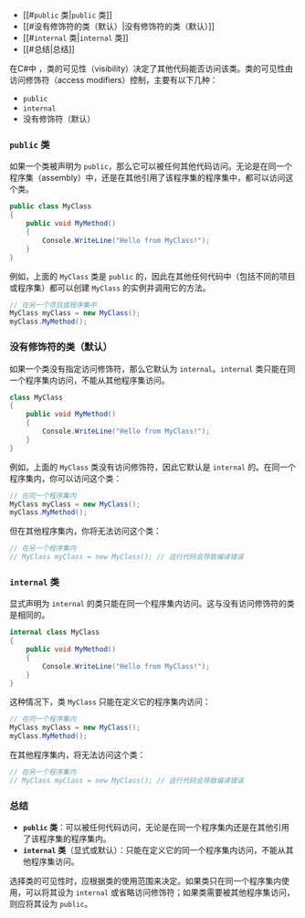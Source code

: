 # 
- [[#`public` 类|`public` 类]]
- [[#没有修饰符的类（默认）|没有修饰符的类（默认）]]
- [[#`internal` 类|`internal` 类]]
- [[#总结|总结]]

在C#中 ，类的可见性（visibility）决定了其他代码能否访问该类。类的可见性由访问修饰符（access modifiers）控制，主要有以下几种：

- `public`
- `internal`
- 没有修饰符（默认）

### `public` 类

如果一个类被声明为 `public`，那么它可以被任何其他代码访问。无论是在同一个程序集（assembly）中，还是在其他引用了该程序集的程序集中，都可以访问这个类。

```csharp
public class MyClass
{
    public void MyMethod()
    {
        Console.WriteLine("Hello from MyClass!");
    }
}
```

例如，上面的 `MyClass` 类是 `public` 的，因此在其他任何代码中（包括不同的项目或程序集）都可以创建 `MyClass` 的实例并调用它的方法。

```csharp
// 在另一个项目或程序集中
MyClass myClass = new MyClass();
myClass.MyMethod();
```

### 没有修饰符的类（默认）

如果一个类没有指定访问修饰符，那么它默认为 `internal`。`internal` 类只能在同一个程序集内访问，不能从其他程序集访问。

```csharp
class MyClass
{
    public void MyMethod()
    {
        Console.WriteLine("Hello from MyClass!");
    }
}
```

例如，上面的 `MyClass` 类没有访问修饰符，因此它默认是 `internal` 的。在同一个程序集内，你可以访问这个类：

```csharp
// 在同一个程序集内
MyClass myClass = new MyClass();
myClass.MyMethod();
```

但在其他程序集内，你将无法访问这个类：

```csharp
// 在另一个程序集内
// MyClass myClass = new MyClass(); // 这行代码会导致编译错误
```

### `internal` 类

显式声明为 `internal` 的类只能在同一个程序集内访问。这与没有访问修饰符的类是相同的。

```csharp
internal class MyClass
{
    public void MyMethod()
    {
        Console.WriteLine("Hello from MyClass!");
    }
}
```

这种情况下，类 `MyClass` 只能在定义它的程序集内访问：

```csharp
// 在同一个程序集内
MyClass myClass = new MyClass();
myClass.MyMethod();
```

在其他程序集内，将无法访问这个类：

```csharp
// 在另一个程序集内
// MyClass myClass = new MyClass(); // 这行代码会导致编译错误
```

### 总结

- **`public` 类**：可以被任何代码访问，无论是在同一个程序集内还是在其他引用了该程序集的程序集内。
- **`internal` 类**（显式或默认）：只能在定义它的同一个程序集内访问，不能从其他程序集访问。

选择类的可见性时，应根据类的使用范围来决定。如果类只在同一个程序集内使用，可以将其设为 `internal` 或省略访问修饰符；如果类需要被其他程序集访问，则应将其设为 `public`。
